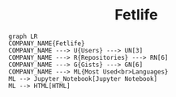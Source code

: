<h1 align="center">Fetlife</h1>

```mermaid
graph LR
COMPANY_NAME{Fetlife}
COMPANY_NAME ---> U{Users} ---> UN[3]
COMPANY_NAME ---> R{Repositories} ---> RN[6]
COMPANY_NAME ---> G{Gists} ---> GN[6]
COMPANY_NAME ---> ML{Most Used<br>Languages}
ML --> Jupyter_Notebook[Jupyter Notebook]
ML --> HTML[HTML]
```
